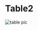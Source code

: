 # Table2

![table pic](https://user-images.githubusercontent.com/114645429/194230482-e9d4f734-5e74-4ee4-a992-c460b73fa912.png)
